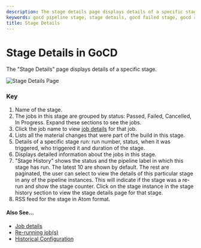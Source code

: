 ```yaml
---
description: The stage details page displays details of a specific stage on GoCD.
keywords: gocd pipeline stage, stage details, gocd failed stage, gocd rerun stage, build materials, build history, test failures, continuous delivery
title: Stage Details
---
```



# Stage Details in GoCD

The "Stage Details" page displays details of a specific stage.

![Stage Details Page](../images/stage_details.png)

### Key


1.  Name of the stage.
2.  The jobs in this stage are grouped by status: Passed, Failed, Cancelled, In Progress. Expand these sections to see the jobs.
3.  Click the job name to view [job details](../navigation/job_details_page.html) for that job.
4.  Lists all the material changes that were part of the build in this stage.
5.  Details of a specific stage run: run number, status, when it was triggered, who triggered it and duration of the stage.
6.  Displays detailed information about the jobs in this stage.
7. "Stage History" shows the status and the pipeline label in which this stage has run. The latest 10 are shown by default. The rest are paginated, the user can select to view the details of this particular stage in any of the pipeline instances. This will indicate if the stage was a re-run and show the stage counter. Click on the stage instance in the stage history section to view the stage details page for that stage.
8. RSS feed for the stage in Atom format.


#### Also See...

-   [Job details](../navigation/job_details_page.html)
-   [Re-running job(s)](../faq/job_rerun.html)
-   [Historical Configuration](../faq/stage_old_config.html)
